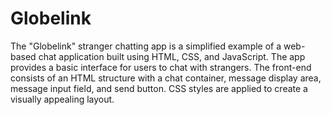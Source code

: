 # Globelink

The "Globelink" stranger chatting app is a simplified example of a web-based chat application built using HTML, CSS, and JavaScript.
The app provides a basic interface for users to chat with strangers. 
The front-end consists of an HTML structure with a chat container, message display area, message input field, and send button. 
CSS styles are applied to create a visually appealing layout.
